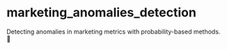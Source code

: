 # marketing_anomalies_detection
Detecting anomalies in marketing metrics with probability-based methods. 🚀
